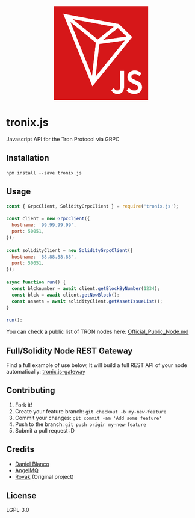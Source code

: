 <div style="text-align: center;">
<img src="tronix.png" width="250px" />
</div>

# tronix.js

Javascript API for the Tron Protocol via GRPC

## Installation

`npm install --save tronix.js`

## Usage

```javascript
const { GrpcClient, SolidityGrpcClient } = require('tronix.js');

const client = new GrpcClient({
  hostname: '99.99.99.99',
  port: 50051,
});

const solidityClient = new SolidityGrpcClient({
  hostname: '88.88.88.88',
  port: 50051,
});

async function run() {
  const blcknumber = await client.getBlockByNumber(1234);
  const blck = await client.getNowBlock();
  const assets = await solidityClient.getAssetIssueList();
}

run();
```

You can check a public list of TRON nodes here: [Official_Public_Node.md](https://github.com/tronprotocol/Documentation/blob/master/TRX/Official_Public_Node.md)

## Full/Solidity Node REST Gateway

Find a full example of use below, It will build a full REST API of your node automatically: [tronix.js-gateway](https://github.com/deblanco/tronix.js-gateway)

## Contributing

1. Fork it!
2. Create your feature branch: `git checkout -b my-new-feature`
3. Commit your changes: `git commit -am 'Add some feature'`
4. Push to the branch: `git push origin my-new-feature`
5. Submit a pull request :D

## Credits

* [Daniel Blanco](https://github.com/deblanco)
* [AngelMQ](https://github.com/AngelQuirogaM) 
* [Rovak](https://github.com/rovak) (Original project)

## License

LGPL-3.0
